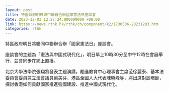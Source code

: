 ```yaml
---
layout: post
title: 特區政府明日與中聯辦合辦國家憲法日座談會
date: 2023-12-03 12:27:24.000000000 +08:00
link: https://news.rthk.hk/rthk/ch/component/k2/1730506-20231203.htm
categories: rthk
---
```


特區政府明日將聯同中聯辦合辦「國家憲法日」座談會。

座談會的主題為「憲法與中國式現代化」，明日早上10時30分至中午12時在會展舉行，並會同步在網上直播。

北京大學法學院張翔將發表主題演講，勵進教育中心理事會主席范徐麗泰、基本法委員會委員兼立法會議員梁美芬、港區全國人大代表陳曉峰等，將出席對談環節，探討香港如何貢獻國家推進強國建設、推進中國式現代化。
